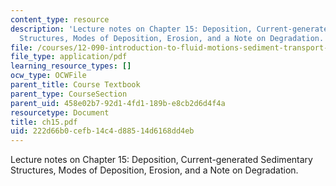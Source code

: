 ```yaml
---
content_type: resource
description: 'Lecture notes on Chapter 15: Deposition, Current-generated Sedimentary
  Structures, Modes of Deposition, Erosion, and a Note on Degradation.'
file: /courses/12-090-introduction-to-fluid-motions-sediment-transport-and-current-generated-sedimentary-structures-fall-2006/222d66b0cefb14c4d88514d6168dd4eb_ch15.pdf
file_type: application/pdf
learning_resource_types: []
ocw_type: OCWFile
parent_title: Course Textbook
parent_type: CourseSection
parent_uid: 458e02b7-92d1-4fd1-189b-e8cb2d6d4f4a
resourcetype: Document
title: ch15.pdf
uid: 222d66b0-cefb-14c4-d885-14d6168dd4eb
---
```

Lecture notes on Chapter 15: Deposition, Current-generated Sedimentary Structures, Modes of Deposition, Erosion, and a Note on Degradation.


